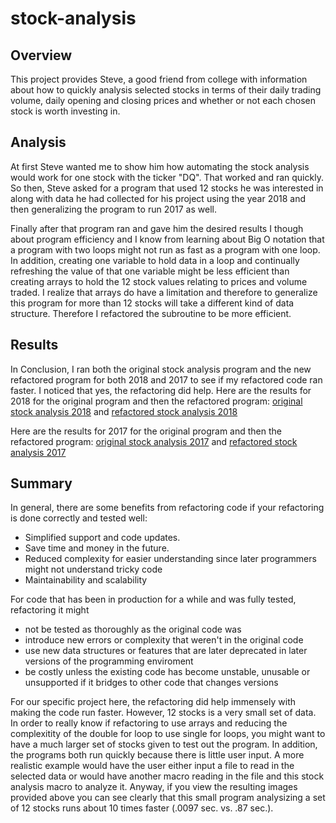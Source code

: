 # stock-analysis

## Overview

This project provides Steve, a good friend from college with information about how to quickly analysis selected stocks in terms of their daily trading volume, daily opening and closing prices and whether or not each chosen stock is worth investing in.

## Analysis 
At first Steve wanted me to show him how automating the stock analysis would work for one stock with the ticker "DQ". That worked and ran quickly.
So then, Steve asked for a program that used 12 stocks he was interested in along with data he had collected for his project using the year 2018 and then generalizing the program to run 2017 as well. 

Finally after that program ran and gave him the desired results I though about program efficiency and I know from learning about Big O notation that a program with two loops might not run as fast as a program with one loop. In addition, creating one variable to hold data in a loop and continually refreshing the value of that one variable might be less efficient than creating arrays to hold the 12 stock values relating to prices and volume traded. I realize that arrays do have a limitation and therefore to generalize this program for more than 12 stocks will take a different kind of data structure. Therefore I refactored the subroutine to be more efficient.

## Results
In Conclusion, I ran both the original stock analysis program and the new refactored program for both 2018 and 2017 to see if my refactored code ran faster. I noticed that yes, the refactoring did help. 
Here are the results for 2018 for the original program and then the refactored program: 
[original stock analysis 2018](resources/VBA_module2_2018.png)  and
[refactored stock analysis 2018](resources/VBA_Challenge_2018.png)

Here are the results for 2017 for the original program and then the refactored program: 
[original stock analysis 2017](resources/VBA_module2_2017.png)  and
[refactored stock analysis 2017](resources/VBA_Challenge_2017.png)

## Summary
In general, there are some benefits from refactoring code if your refactoring is done correctly and tested well:
* Simplified support and code updates. 
* Save time and money in the future. 
* Reduced complexity for easier understanding since later programmers might not understand tricky code 
* Maintainability and scalability

For code that has been in production for a while and was fully tested, refactoring it might
* not be tested as thoroughly as the original code was
* introduce new errors or complexity that weren't in the original code 
* use new data structures or features that are later deprecated in later versions of the programming enviroment
* be costly unless the existing code has become unstable, unusable or unsupported if it bridges to other code that changes versions

For our specific project here, the refactoring did help immensely with making the code run faster. However, 12 stocks is a very small set of data. In order to really know if refactoring to use arrays and reducing the complexitity of the double for loop to use single for loops, you might want to have a much larger set of stocks given to test out the program. In addition, the programs both run quickly because there is little user input. A more realistic example would have the user either input a file to read in the selected data or would have another macro reading in the file and this stock analysis macro to analyze it. Anyway, if you view the resulting images provided above you can see clearly that this small program analysizing a set of 12 stocks runs about 10 times faster (.0097 sec. vs. .87 sec.). 
